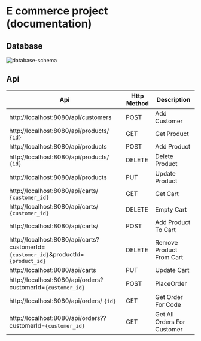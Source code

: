 # E commerce project  (documentation)

## Database
![database-schema]([https://github.com/gurkangokmen/ecommerce-app/assets/122023578/03526253-65b2-48d7-b980-4245001734f4](https://github.com/gurkangokmen/ecommerce-app/assets/122023578/336bfc7a-f3cf-4f6a-9fb1-7fcdbff1e47f))

## Api

| Api | Http Method | Description |
|------------------|------------------|------------------|
| http://localhost:8080/api/customers | POST | Add Customer |
|http://localhost:8080/api/products/ `{id}`| GET |Get Product|
|http://localhost:8080/api/products| POST | Add Product |
|http://localhost:8080/api/products/ `{id}`| DELETE |Delete Product|
|http://localhost:8080/api/products| PUT | Update Product |
|http://localhost:8080/api/carts/ `{customer_id}`| GET |Get Cart|
|http://localhost:8080/api/carts/ `{customer_id}`| DELETE | Empty Cart|
|http://localhost:8080/api/carts/| POST |Add Product To Cart|
|http://localhost:8080/api/carts?customerId= `{customer_id}`&productId= `{product_id}`| DELETE |Remove Product From Cart|
|http://localhost:8080/api/carts| PUT| Update Cart|
|http://localhost:8080/api/orders?customerId=`{customer_id}`| POST | PlaceOrder|
|http://localhost:8080/api/orders/ `{id}`|GET|Get Order For Code|
|http://localhost:8080/api/orders??customerId=`{customer_id}` |GET|Get All Orders For Customer |
